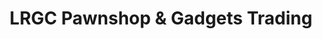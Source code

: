 ---
title: "LRGC Pawnshop & Gadgets Trading"
url: /dasmarinas/lrgc-pawnshop-and-gadgets-trading/
shop: pawnbroker
---